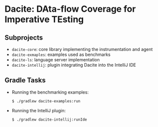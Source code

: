# Dacite: DAta-flow Coverage for Imperative TEsting

## Subprojects

* `dacite-core`: core library implementing the instrumentation and agent
* `dacite-exmaples`: examples used as benchmarks
* `dacite-ls`: language server implementation
* `dacite-intellij`: plugin integrating Dacite into the IntelliJ IDE

## Gradle Tasks

* Running the benchmarking examples:
  ```sh
  $ ./gradlew dacite-examples:run
  ```
* Running the IntelliJ plugin:
  ```sh
  $ ./gradlew dacite-intellij:runIde
  ```
